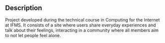 ## Description

Project developed during the technical course in Computing for the Internet at IFMS. It consists of a site where users share everyday experiences and talk about their feelings, interacting in a community where all members aim to not let people feel alone.
